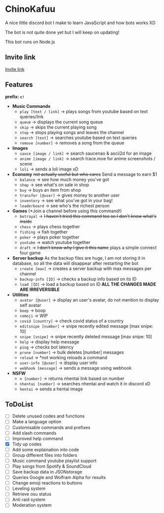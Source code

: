 # **ChinoKafuu**
A nice little discord bot I make to learn JavaScript and how bots works XD

The bot is not quite done yet but I will keep on updating!

This bot runs on Node.js

## Invite link
[Invite link](https://discord.com/api/oauth2/authorize?client_id=859653069276839967&permissions=8&scope=bot)

## Features
**prefix: `c!`**
- **Music Commands** 
    - `play [text / link]` -> plays songs from youtube based on text queries/link
    - `queue` -> displays the current song queue
    - `skip` -> skips the current playing song
    - `stop` -> stops playing songs and leaves the channel
    - `search [text]` -> searches youtube based on text queries
    - `remove [number]` -> removes a song from the queue
- **Images**
    - `sauce [image / link]` -> search saucenao & ascii2d for an image
    - `anime [image / link]` -> search trace.moe for anime screenshots / scene
    - `loli` -> sends a loli image xD
- **Economy**
    ~~not actually useful but who cares~~
    Send a message to earn $1
    - `balance` -> see how much money you've got
    - `shop` -> see what's on sale in shop
    - `buy` -> buys an item from shop
    - `transfer [@user]` -> gives money to another user
    - `inventory` -> see what you've got in your bag!
    - `leaderboard` -> see who's the richest person
- **Games**
    (*Join a channel before using this command!)
    - `betrayal` -> ~~I haven't tried this command too so I don't know what's inside~~
    - `chess` -> plays chess together
    - `fishing` -> fish together
    - `poker` -> plays poker together
    - `youtube` -> watch youtube together
    - `draft` -> ~~I don't know why I give it this name~~   plays a simple connect four game
- **Server backup**
    As the backup files are huge, I am not storing it in database, so all the data will disappear after restarting the bot
    - `create [max]` -> creates a server backup with max messages per channel
    - `backup-info [ID]` -> checks a backup info based on its ID
    - `load [ID]` -> load a backup based on ID **ALL THE CHANGES MADE ARE IRREVERSIBLE**
- **Utilities**
    - `avatar [@user]` -> display an user's avatar, do not mention to display self avatar
    - `beep` -> boop
    - `cemoji` -> WIP
    - `covid [country]` -> check covid status of a country
    - `editsnipe [number]` -> snipe recently edited message [max snipe: 10]
    - `snipe [snipe]` -> snipe recently deleted message [max snipe: 10]
    - `help` -> display help message
    - `ping` -> checks bot latency
    - `prune [number]` -> bulk deletes [number] messages
    - `reload` -> *not working   reloads a command
    - `user-info [@user]` -> display user info
    - `webhook [message]` -> sends a message using webhook
- **NSFW**
    - `n [number]` -> returns nhentai link based on number
    - `nhentai [number]` -> searches nhentai and watch it in discord xD
    - `hentai` -> sends a hentai image

## ToDoList
- [ ] Delete unused codes and functions
- [ ] Make a language option
- [ ] Customisable commands and prefixes
- [ ] Add slash commands
- [ ] Improved help command
- [x] Tidy up codes
- [ ] Add some explaination into code
- [ ] Group different files into folders
- [ ] Music command youtube playlist support
- [ ] Play songs from Spotify & SoundCloud
- [ ] Save backup data in JSONstorage
- [ ] Queries Google and Wolfram Alpha for results
- [ ] Change emoji reactions to buttons
- [ ] Leveling system
- [ ] Retrieve osu status
- [ ] Anti raid system
- [ ] Moderation system